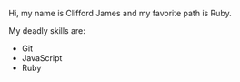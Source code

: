 Hi, my name is Clifford James and my favorite path is Ruby.

My deadly skills are:
* Git
* JavaScript
* Ruby
